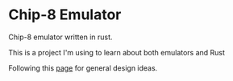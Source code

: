 # Chip-8 Emulator
Chip-8 emulator written in rust.

This is a project I'm using to learn about both emulators and Rust

Following this [page](http://www.multigesture.net/articles/how-to-write-an-emulator-chip-8-interpreter/) for general design ideas.
